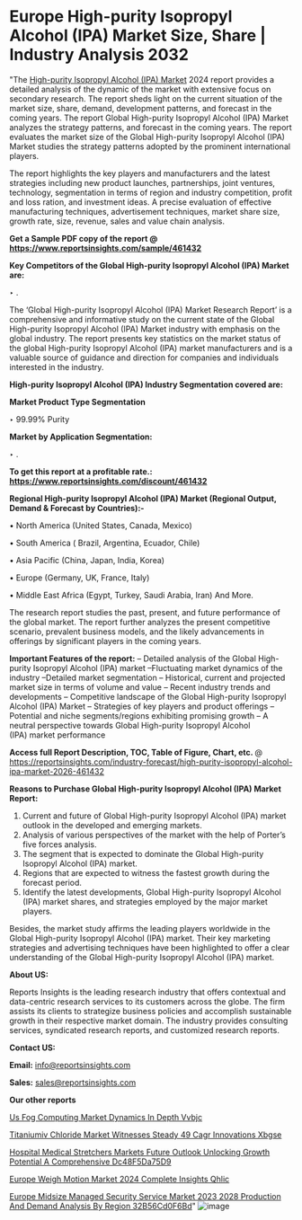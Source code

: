 # Europe High-purity Isopropyl Alcohol (IPA) Market Size, Share | Industry Analysis 2032

"The <a href=https://www.reportsinsights.com/sample/461432>High-purity Isopropyl Alcohol (IPA) Market</a> 2024 report provides a detailed analysis of the dynamic of the market with extensive focus on secondary research. The report sheds light on the current situation of the market size, share, demand, development patterns, and forecast in the coming years. The report Global High-purity Isopropyl Alcohol (IPA) Market analyzes the strategy patterns, and forecast in the coming years. The report evaluates the market size of the Global High-purity Isopropyl Alcohol (IPA) Market studies the strategy patterns adopted by the prominent international players.

The report highlights the key players and manufacturers and the latest strategies including new product launches, partnerships, joint ventures, technology, segmentation in terms of region and industry competition, profit and loss ration, and investment ideas. A precise evaluation of effective manufacturing techniques, advertisement techniques, market share size, growth rate, size, revenue, sales and value chain analysis.

<strong>Get a Sample PDF copy of the report @ <a href=https://www.reportsinsights.com/sample/461432 style=color:#0000ff;>https://www.reportsinsights.com/sample/461432</a></strong>

<strong>Key Competitors of the Global High-purity Isopropyl Alcohol (IPA) Market are:</strong>

‣ .

The ‘Global High-purity Isopropyl Alcohol (IPA) Market Research Report’ is a comprehensive and informative study on the current state of the Global High-purity Isopropyl Alcohol (IPA) Market industry with emphasis on the global industry. The report presents key statistics on the market status of the global High-purity Isopropyl Alcohol (IPA) market manufacturers and is a valuable source of guidance and direction for companies and individuals interested in the industry.

<strong>High-purity Isopropyl Alcohol (IPA) Industry Segmentation covered are:</strong>

<strong>Market Product Type Segmentation</strong>

‣ 99.99% Purity

<strong>Market by Application Segmentation:</strong>

‣ .

<strong>To get this report at a profitable rate.: <a href=https://www.reportsinsights.com/discount/461432 style=color:#0000ff;>https://www.reportsinsights.com/discount/461432</a></strong>

<strong>Regional High-purity Isopropyl Alcohol (IPA) Market (Regional Output, Demand &amp; Forecast by Countries):-</strong>

• North America (United States, Canada, Mexico)

• South America ( Brazil, Argentina, Ecuador, Chile)

• Asia Pacific (China, Japan, India, Korea)

• Europe (Germany, UK, France, Italy)

• Middle East Africa (Egypt, Turkey, Saudi Arabia, Iran) And More.

The research report studies the past, present, and future performance of the global market. The report further analyzes the present competitive scenario, prevalent business models, and the likely advancements in offerings by significant players in the coming years.

<strong>Important Features of the report:</strong>
– Detailed analysis of the Global High-purity Isopropyl Alcohol (IPA) market
–Fluctuating market dynamics of the industry
–Detailed market segmentation
– Historical, current and projected market size in terms of volume and value
– Recent industry trends and developments
– Competitive landscape of the Global High-purity Isopropyl Alcohol (IPA) Market
– Strategies of key players and product offerings
– Potential and niche segments/regions exhibiting promising growth
– A neutral perspective towards Global High-purity Isopropyl Alcohol (IPA) market performance

<strong>Access full Report Description, TOC, Table of Figure, Chart, etc. </strong>@   <a href=https://reportsinsights.com/industry-forecast/high-purity-isopropyl-alcohol-ipa-market-2026-461432 style=color:#0000ff;>https://reportsinsights.com/industry-forecast/high-purity-isopropyl-alcohol-ipa-market-2026-461432</a>

<strong>Reasons to Purchase Global High-purity Isopropyl Alcohol (IPA) Market Report:</strong>
1. Current and future of Global High-purity Isopropyl Alcohol (IPA) market outlook in the developed and emerging markets.
2. Analysis of various perspectives of the market with the help of Porter’s five forces analysis.
3. The segment that is expected to dominate the Global High-purity Isopropyl Alcohol (IPA) market.
4. Regions that are expected to witness the fastest growth during the forecast period.
5. Identify the latest developments, Global High-purity Isopropyl Alcohol (IPA) market shares, and strategies employed by the major market players.

Besides, the market study affirms the leading players worldwide in the Global High-purity Isopropyl Alcohol (IPA) market. Their key marketing strategies and advertising techniques have been highlighted to offer a clear understanding of the Global High-purity Isopropyl Alcohol (IPA) market.

<strong><strong>About US</strong>:</strong>

Reports Insights is the leading research industry that offers contextual and data-centric research services to its customers across the globe. The firm assists its clients to strategize business policies and accomplish sustainable growth in their respective market domain. The industry provides consulting services, syndicated research reports, and customized research reports.

<strong>Contact US:</strong>

<p class=><b>Email:</b> <a href=mailto:info@reportsinsights.com>info@reportsinsights.com</a></p>
<p class=><b>Sales:</b> <a href=mailto:sales@reportsinsights.com>sales@reportsinsights.com</a></p>

<strong>Our other reports</strong>

<a href=https://www.linkedin.com/pulse/us-fog-computing-market-dynamics-in-depth-vvbjc/>Us Fog Computing Market Dynamics In Depth Vvbjc</a>

<a href=https://www.linkedin.com/pulse/titaniumiv-chloride-market-witnesses-steady-49-cagr-innovations-xbgse/>Titaniumiv Chloride Market Witnesses Steady 49 Cagr Innovations Xbgse</a>

<a href=https://medium.com/@jadhaosuchit578/hospital-medical-stretchers-markets-future-outlook-unlocking-growth-potential-a-comprehensive-dc48f5da75d9>Hospital Medical Stretchers Markets Future Outlook Unlocking Growth Potential A Comprehensive Dc48F5Da75D9</a>

<a href=https://www.linkedin.com/pulse/europe-weigh-motion-market-2024-complete-insights-qhlic/>Europe Weigh Motion Market 2024 Complete Insights Qhlic</a>

<a href=https://medium.com/@achalwankhede15/europe-midsize-managed-security-service-market-2023-2028-production-and-demand-analysis-by-region-32b56cd0f6bd>Europe Midsize Managed Security Service Market 2023 2028 Production And Demand Analysis By Region 32B56Cd0F6Bd</a>"
![image](https://github.com/Jaayaachit/RIResearch/assets/158452289/6d1cf5c4-39b8-48a7-bb6c-948c7835dc3f)
